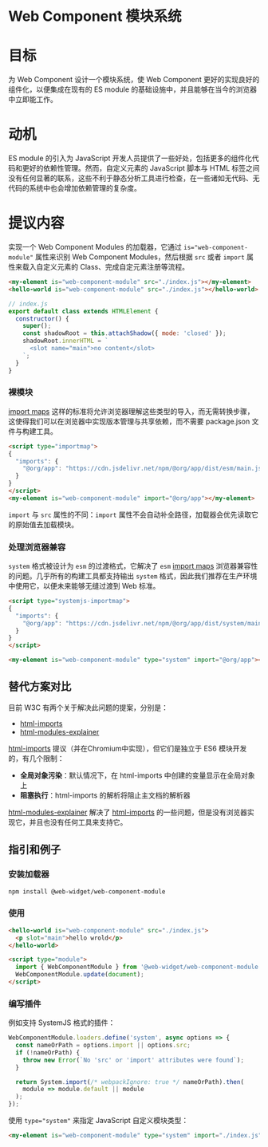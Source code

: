 # Web Component 模块系统

# 目标

为 Web Component 设计一个模块系统，使 Web Component 更好的实现良好的组件化，以便集成在现有的 ES module 的基础设施中，并且能够在当今的浏览器中立即能工作。

# 动机

ES module 的引入为 JavaScript 开发人员提供了一些好处，包括更多的组件化代码和更好的依赖性管理。然而，自定义元素的 JavaScript 脚本与 HTML 标签之间没有任何显著的联系，这些不利于静态分析工具进行检查，在一些诸如无代码、无代码的系统中也会增加依赖管理的复杂度。

# 提议内容

实现一个 Web Component Modules 的加载器，它通过 `is="web-component-module"` 属性来识别 Web Component Modules，然后根据 `src` 或者 `import` 属性来载入自定义元素的 Class、完成自定元素注册等流程。

```html
<my-element is="web-component-module" src="./index.js"></my-element>
<hello-world is="web-component-module" src="./index.js"></hello-world>
```

```js
// index.js
export default class extends HTMLElement {
  constructor() {
    super();
    const shadowRoot = this.attachShadow({ mode: 'closed' });
    shadowRoot.innerHTML = `
      <slot name="main">no content</slot>
    `;
  }
}
```

### 裸模块

[import maps](https://github.com/WICG/import-maps) 这样的标准将允许浏览器理解这些类型的导入，而无需转换步骤，这使得我们可以在浏览器中实现版本管理与共享依赖，而不需要 package.json 文件与构建工具。

```html
<script type="importmap">
{
  "imports": {
    "@org/app": "https://cdn.jsdelivr.net/npm/@org/app/dist/esm/main.js"
  }
}
</script>
<my-element is="web-component-module" import="@org/app"></my-element>
```

`import` 与 `src` 属性的不同：`import` 属性不会自动补全路径，加载器会优先读取它的原始值去加载模块。

### 处理浏览器兼容

`system` 格式被设计为 `esm` 的过渡格式，它解决了 `esm` [import maps](https://github.com/WICG/import-maps) 浏览器兼容性的问题。几乎所有的构建工具都支持输出 `system` 格式，因此我们推荐在生产环境中使用它，以便未来能够无缝过渡到 Web 标准。

```html
<script type="systemjs-importmap">
{
  "imports": {
    "@org/app": "https://cdn.jsdelivr.net/npm/@org/app/dist/system/main.js"
  }
}
</script>

<my-element is="web-component-module" type="system" import="@org/app"></my-element>
```

## 替代方案对比

目前 W3C 有两个关于解决此问题的提案，分别是：

* [html-imports](https://www.w3.org/TR/html-imports/)
* [html-modules-explainer](https://github.com/WICG/webcomponents/blob/gh-pages/proposals/html-modules-explainer.md)

[html-imports](https://www.w3.org/TR/html-imports/) 提议（并在Chromium中实现），但它们是独立于 ES6 模块开发的，有几个限制：

* **全局对象污染**：默认情况下，在 html-imports 中创建的变量显示在全局对象上
* **阻塞执行**：html-imports 的解析将阻止主文档的解析器

[html-modules-explainer](https://github.com/WICG/webcomponents/blob/gh-pages/proposals/html-modules-explainer.md) 解决了 [html-imports](https://www.w3.org/TR/html-imports/) 的一些问题，但是没有浏览器实现它，并且也没有任何工具来支持它。

## 指引和例子

### 安装加载器

```bash
npm install @web-widget/web-component-module
```

### 使用

```html
<hello-world is="web-component-module" src="./index.js">
  <p slot="main">hello wrold</p>
</hello-world>

<script type="module">
  import { WebComponentModule } from '@web-widget/web-component-module';
  WebComponentModule.update(document);
</script>
```

### 编写插件

例如支持 SystemJS 格式的插件：

```js
WebComponentModule.loaders.define('system', async options => {
  const nameOrPath = options.import || options.src;
  if (!nameOrPath) {
    throw new Error(`No 'src' or 'import' attributes were found`);
  }

  return System.import(/* webpackIgnore: true */ nameOrPath).then(
    module => module.default || module
  );
});
```

使用 `type="system"` 来指定 JavaScript 自定义模块类型：

```html
<my-element is="web-component-module" type="system" import="./index.js"></my-element>
```